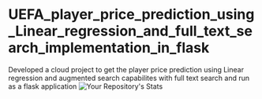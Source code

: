 # UEFA_player_price_prediction_using_Linear_regression_and_full_text_search_implementation_in_flask
Developed a cloud project to get the player price prediction using Linear regression and augmented search capabilites with full text search and run as a flask application
![Your Repository's Stats](https://github-readme-stats.vercel.app/api/top-langs/?username=Your_GitHub_Username&theme=blue-green)
